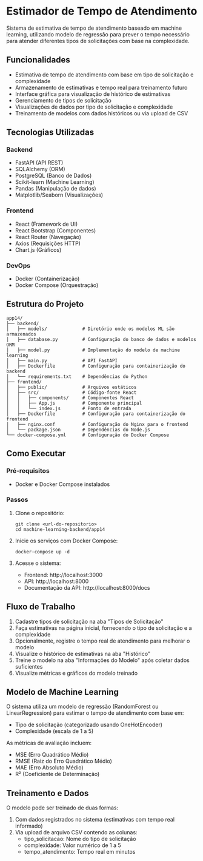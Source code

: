 # Estimador de Tempo de Atendimento

Sistema de estimativa de tempo de atendimento baseado em machine learning, utilizando modelo de regressão para prever o tempo necessário para atender diferentes tipos de solicitações com base na complexidade.

## Funcionalidades

- Estimativa de tempo de atendimento com base em tipo de solicitação e complexidade
- Armazenamento de estimativas e tempo real para treinamento futuro
- Interface gráfica para visualização de histórico de estimativas
- Gerenciamento de tipos de solicitação
- Visualizações de dados por tipo de solicitação e complexidade
- Treinamento de modelos com dados históricos ou via upload de CSV

## Tecnologias Utilizadas

### Backend
- FastAPI (API REST)
- SQLAlchemy (ORM)
- PostgreSQL (Banco de Dados)
- Scikit-learn (Machine Learning)
- Pandas (Manipulação de dados)
- Matplotlib/Seaborn (Visualizações)

### Frontend
- React (Framework de UI)
- React Bootstrap (Componentes)
- React Router (Navegação)
- Axios (Requisições HTTP)
- Chart.js (Gráficos)

### DevOps
- Docker (Containerização)
- Docker Compose (Orquestração)

## Estrutura do Projeto

```
app14/
├── backend/
│   ├── models/             # Diretório onde os modelos ML são armazenados
│   ├── database.py         # Configuração do banco de dados e modelos ORM
│   ├── model.py            # Implementação do modelo de machine learning
│   ├── main.py             # API FastAPI
│   ├── Dockerfile          # Configuração para containerização do backend
│   └── requirements.txt    # Dependências do Python
├── frontend/
│   ├── public/             # Arquivos estáticos
│   ├── src/                # Código-fonte React
│   │   ├── components/     # Componentes React
│   │   ├── App.js          # Componente principal
│   │   └── index.js        # Ponto de entrada
│   ├── Dockerfile          # Configuração para containerização do frontend
│   ├── nginx.conf          # Configuração do Nginx para o frontend
│   └── package.json        # Dependências do Node.js
└── docker-compose.yml      # Configuração do Docker Compose
```

## Como Executar

### Pré-requisitos
- Docker e Docker Compose instalados

### Passos
1. Clone o repositório:
   ```
   git clone <url-do-repositorio>
   cd machine-learning-backend/app14
   ```

2. Inicie os serviços com Docker Compose:
   ```
   docker-compose up -d
   ```

3. Acesse o sistema:
   - Frontend: http://localhost:3000
   - API: http://localhost:8000
   - Documentação da API: http://localhost:8000/docs

## Fluxo de Trabalho

1. Cadastre tipos de solicitação na aba "Tipos de Solicitação"
2. Faça estimativas na página inicial, fornecendo o tipo de solicitação e a complexidade
3. Opcionalmente, registre o tempo real de atendimento para melhorar o modelo
4. Visualize o histórico de estimativas na aba "Histórico"
5. Treine o modelo na aba "Informações do Modelo" após coletar dados suficientes
6. Visualize métricas e gráficos do modelo treinado

## Modelo de Machine Learning

O sistema utiliza um modelo de regressão (RandomForest ou LinearRegression) para estimar o tempo de atendimento com base em:
- Tipo de solicitação (categorizado usando OneHotEncoder)
- Complexidade (escala de 1 a 5)

As métricas de avaliação incluem:
- MSE (Erro Quadrático Médio)
- RMSE (Raiz do Erro Quadrático Médio)
- MAE (Erro Absoluto Médio)
- R² (Coeficiente de Determinação)

## Treinamento e Dados

O modelo pode ser treinado de duas formas:
1. Com dados registrados no sistema (estimativas com tempo real informado)
2. Via upload de arquivo CSV contendo as colunas:
   - tipo_solicitacao: Nome do tipo de solicitação
   - complexidade: Valor numérico de 1 a 5
   - tempo_atendimento: Tempo real em minutos 